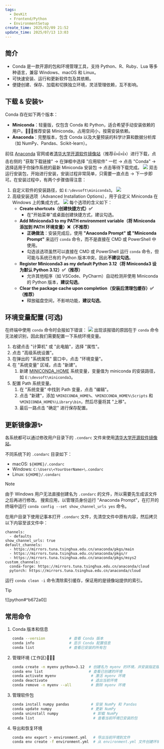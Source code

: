 ```yaml
---
tags:
  - DevKit
  - Frontend/Python
  - EnvironmentSetup
create_time: 2025/02/09 21:52
update_time: 2025/07/13 13:03
---
```


## 简介

- Conda 是一款开源的包和环境管理工具，支持 Python、R、Ruby、Lua 等多种语言，兼容 Windows、macOS 和 Linux。
- 可快速安装、运行和更新软件包及其依赖。
- 便捷创建、保存、加载和切换独立环境，灵活管理依赖，互不影响。

## 下载 & 安装✨

Conda 存在如下两个版本：

- **Miniconda**：轻量版，仅包含 Conda 和 Python，适合希望手动安装依赖的用户。🚀🚀🚀推荐安装 Miniconda，占用空间小，按需安装依赖。
- **Anaconda**：完整版本，包含 Conda 以及大量预装的科学计算和数据分析库（如 NumPy、Pandas、Scikit-learn）。

前往 [Anaconda](https://www.anaconda.com/download/#) 官网或者[清华大学开源软件镜像站](https://mirrors.tuna.tsinghua.edu.cn/)（推荐👍👍👍）进行下载，点击右侧的 "获取下载链接" → 在弹框中选择 "应用软件" 一栏 → 点击 "Conda" → 选择适用于你操作系统的最新 Miniconda 安装包 → 点击等待下载完成。
![](https://img.xiaorang.fun/202502111750222.png)
双击运行安装包，开始进行安装，安装过程非常简单，只需要一直点击 → 下一步即可。在安装过程中，有两个步骤值得注意：
1. 自定义软件的安装路径，如 `E:\devsoft\miniconda3`。
	![](https://img.xiaorang.fun/202502111750224.png)
2. 高级安装选项（Advanced Installation Options），用于自定义 Miniconda 在 Windows 上的集成方式。
	![](https://img.xiaorang.fun/202502111750225.png)
	每个选项的含义如下：
	- **Create shortcuts（创建快捷方式）✅**
		- 在"开始菜单"或桌面创建快捷方式，建议勾选。
	- **Add Miniconda3 to my PATH environment variable（将 Miniconda 添加到 PATH 环境变量）❌（不推荐）**
		- **正确做法**：安装完成后，使用 **"Anaconda Prompt" 或 "Miniconda Prompt"** 来运行 `conda` 命令，而不是直接在 CMD 或 PowerShell 中使用。
		- 勾选该选项虽然可以直接在 CMD 或 PowerShell 运行 `conda` 命令，但可能与系统已有的 Python 版本冲突，因此**不建议勾选**。
	- **Register Miniconda3 as my default Python 3.12（将 Miniconda3 设为默认 Python 3.12）✅（推荐）**
	    - 允许其他程序（如 VSCode、PyCharm）自动检测并使用 Miniconda 的 Python 版本，**建议勾选**。
	- **Clear the package cache upon completion（安装后清理包缓存）✅（推荐）**
	    - 释放磁盘空间，不影响功能，**建议勾选**。

## 环境变量配置 (可选)

在终端中使用 `conda` 命令时会报如下错误：
![](https://img.xiaorang.fun/202502111750226.png)
出现该报错的原因在于 `conda` 命令无法被识别，因此我们需要配置一下系统环境变量。

1. 右键点击 "计算机" 或 "此电脑"，选择 "属性"。
2. 点击 "高级系统设置"。
3. 在弹出的 "系统属性" 窗口中，点击 "环境变量"。
4. 在 "系统变量" 区域，点击 "新建"。
    1. 新建 <u>MINICONDA_HOME</u> 系统变量，变量值为 miniconda 的安装路径，如 `E:\devsoft\miniconda3`。
5. 配置 Path 系统变量。
    1. 在 "系统变量" 中找到 Path 变量，点击 "编辑"。
    2. 点击 "新建"，添加 `%MINICONDA_HOME%`、`%MINICONDA_HOME%\Scripts` 和 `%MINICONDA_HOME%\Library\bin`，然后尽量将其 "上移"。
    3. 最后一路点击 "确定" 进行保存配置。

## 更新镜像源✨

各系统都可以通过修改用户目录下的 `.condarc` 文件来使用[清华大学开源软件镜像站](https://mirrors.tuna.tsinghua.edu.cn/help/anaconda/)。

不同系统下的 `.condarc` 目录如下：
- macOS: `${HOME}/.condarc`
- Windows: `C:\Users\<YourUserName>\.condarc`
- Linux: `${HOME}/.condarc`

> [!note]
> 由于 Windows 用户无法直接创建名为 `.condarc` 的文件，所以需要先生成该文件之后再进行修改。
> 搜索应用，以管理员身份运行 "Anaconda Prompt"，在打开的终端中运行 `conda config --set show_channel_urls yes` 命令。

在用户目录下使用记事本打开 `.condarc` 文件，先清空文件中原有内容，然后拷贝以下内容至该文件中：

```text
channels:
  - defaults
show_channel_urls: true
default_channels:
  - https://mirrors.tuna.tsinghua.edu.cn/anaconda/pkgs/main
  - https://mirrors.tuna.tsinghua.edu.cn/anaconda/pkgs/r
  - https://mirrors.tuna.tsinghua.edu.cn/anaconda/pkgs/msys2
custom_channels:
  conda-forge: https://mirrors.tuna.tsinghua.edu.cn/anaconda/cloud
  pytorch: https://mirrors.tuna.tsinghua.edu.cn/anaconda/cloud
```

运行 `conda clean -i` 命令清除索引缓存，保证用的是镜像站提供的索引。

> [!tip]
> ![[python#^b672a0]]

## 常用命令

1. Conda 版本和信息

	```bash
	conda --version           # 查看 Conda 版本
	conda info                # 显示 Conda 配置信息
	conda list                # 查看已安装的所有包
	```

2. 管理环境 (工作区)🚀🚀🚀

	```bash
	conda create -n myenv python=3.12  # 创建名为 myenv 的环境，并安装指定版本的 Python
	conda env list                     # 查看已创建的环境
	conda activate myenv                # 激活 myenv 环境
	conda deactivate                    # 退出当前环境
	conda remove -n myenv --all         # 删除 myenv 环境
	```

3. 管理软件包

	```bash
	conda install numpy pandas          # 安装 NumPy 和 Pandas
	conda update numpy                  # 更新 NumPy
	conda uninstall numpy                # 卸载 NumPy
	conda list                           # 查看当前环境已安装的包
	```

4. 导出和恢复环境

	```bash
	conda env export > environment.yml   # 导出当前环境到文件
	conda env create -f environment.yml  # 从 environment.yml 文件创建环境
	```
